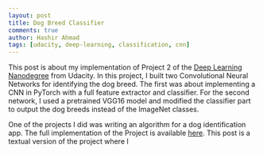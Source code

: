 ```yaml
--- 
layout: post
title: Dog Breed Classifier
comments: true
author: Hashir Ahmad
tags: [udacity, deep-learning, classification, cnn]
---
```

This post is about my implementation of Project 2 of the [Deep Learning Nanodegree](https://www.udacity.com/course/deep-learning-nanodegree--nd101) from Udacity. In this project, I built two Convolutional Neural Networks for identifying the dog breed. The first was about implementing a CNN in PyTorch with a full feature extractor and classifier. For the second network, I used a pretrained VGG16 model and modified the classifier part to output the dog breeds instead of the ImageNet classes.

One of the projects I did was writing an algorithm for a dog identification app. The full implementation of the Project is available [here](https://github.com/hash-ir/Dog-Breed-Classifier). This post is a textual version of the project where I 


